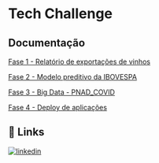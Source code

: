 
# Tech Challenge




## Documentação

[Fase 1 - Relatório de exportações de vinhos](https://github.com/karinaguerra/postech-data-analytics-tech-challenge/blob/main/fase_1/README.md)

[Fase 2 - Modelo preditivo da IBOVESPA](https://github.com/karinaguerra/postech-data-analytics-tech-challenge/blob/main/fase_2/README.md)

[Fase 3 - Big Data - PNAD_COVID](https://github.com/karinaguerra/postech-data-analytics-tech-challenge/blob/main/fase_3/README.md)

[Fase 4 - Deploy de aplicações](https://github.com/karinaguerra/postech-data-analytics-tech-challenge/blob/main/fase_4/README.md)

## 🔗 Links
[![linkedin](https://img.shields.io/badge/linkedin-0A66C2?style=for-the-badge&logo=linkedin&logoColor=white)](https://www.linkedin.com/in/kaguerra/)


